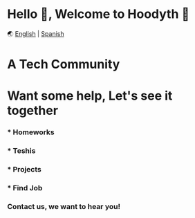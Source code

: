 # Hello 👋, Welcome to Hoodyth 🚀

🌏 [English](https://github.com/hoodyth/.github/blob/main/profile/README.en.md) | [Spanish](https://github.com/hoodyth/.github/blob/main/profile/README.es.md)

# A Tech Community

# Want some help, Let's see it together
### * Homeworks
### * Teshis
### * Projects
### * Find Job

### Contact us, we want to hear you!
